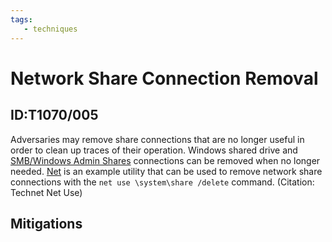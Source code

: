 ```yaml
---
tags:
   - techniques
---
```

# Network Share Connection Removal
## ID:T1070/005
Adversaries may remove share connections that are no longer useful in order to clean up traces of their operation. Windows shared drive and [SMB/Windows Admin Shares](techniques/T1021/002) connections can be removed when no longer needed. [Net](software/S0039) is an example utility that can be used to remove network share connections with the <code>net use \\system\share /delete</code> command. (Citation: Technet Net Use)
## Mitigations
